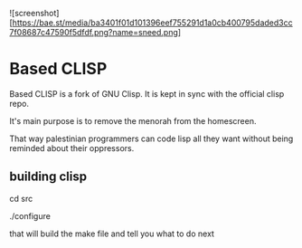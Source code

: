 ![screenshot][https://bae.st/media/ba3401f01d101396eef755291d1a0cb400795daded3cc7f08687c47590f5dfdf.png?name=sneed.png]
# Based CLISP

Based CLISP is a fork of GNU Clisp. It is kept in sync with the official clisp repo.

It's main purpose is to remove the menorah from the homescreen.

That way palestinian programmers can code lisp all they want without being reminded about their oppressors. 

## building clisp

cd src

./configure

that will build the make file and tell you what to do next
